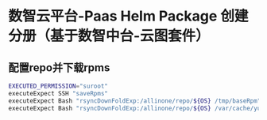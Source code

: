 # 数智云平台-Paas Helm Package 创建分册（基于数智中台-云图套件）


## 配置repo并下载rpms

```bash
EXECUTED_PERMISSION="suroot"
executeExpect SSH "saveRpms"
executeExpect Bash "rsyncDownFoldExp:/allinone/repo/${OS} /tmp/baseRpm"
executeExpect Bash "rsyncDownFoldExp:/allinone/repo/${OS} /var/cache/yum"
```
